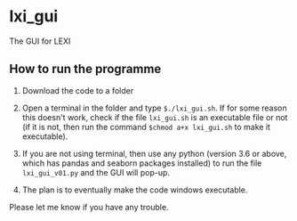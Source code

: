 # lxi_gui
The GUI for LEXI

## How to run the programme

1. Download the code to a folder
2. Open a terminal in the folder and type `$./lxi_gui.sh`. If for some reason this doesn't work, check if the file `lxi_gui.sh` is an executable file or not (if it is not, then run the command `$chmod a+x lxi_gui.sh` to make it executable).

3. If you are not using terminal, then use any python (version 3.6 or above, which has pandas and seaborn packages installed) to run the file `lxi_gui_v01.py` and the GUI will pop-up.

4. The plan is to eventually make the code windows executable.

Please let me know if you have any trouble.
